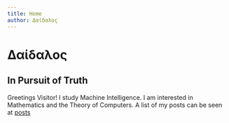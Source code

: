 ```yaml
---
title: Home
author: Δαίδαλος
---
```


# Δαίδαλος

## In Pursuit of Truth

Greetings Visitor! I study Machine Intelligence. I am interested in Mathematics and the Theory of Computers. A list of my posts can be seen at [posts](/post)
